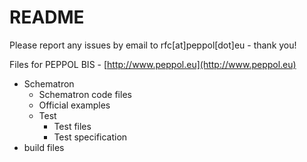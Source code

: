 # README

Please report any issues by email to rfc\[at\]peppol\[dot\]eu - thank you!

Files for PEPPOL BIS - [http://www.peppol.eu](http://www.peppol.eu)

* Schematron
  * Schematron code files
  * Official examples
  * Test
    * Test files
    * Test specification
* build files

